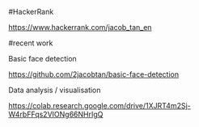 #HackerRank

https://www.hackerrank.com/jacob_tan_en

#recent work

Basic face detection

https://github.com/2jacobtan/basic-face-detection


Data analysis / visualisation

https://colab.research.google.com/drive/1XJRT4m2Sj-W4rbFFqs2VIONg66NHrIgQ

